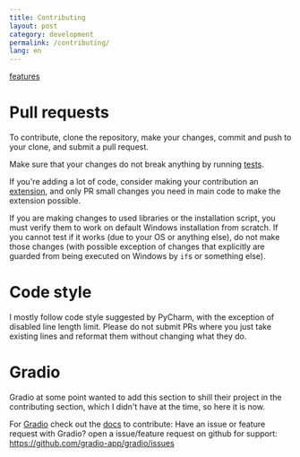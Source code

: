 ```yaml
---
title: Contributing
layout: post
category: development
permalink: /contributing/
lang: en
---
```


[features](../Features)

# Pull requests

To contribute, clone the repository, make your changes, commit and push to your clone, and submit a pull request.

Make sure that your changes do not break anything by running [tests](Tests).

If you're adding a lot of code, consider making your contribution an [extension](Extensions), and only PR small changes you need in main code to make the extension possible.

If you are making changes to used libraries or the installation script, you must verify them to work on default Windows installation from scratch. If you cannot test if it works (due to your OS or anything else), do not make those changes (with possible exception of changes that explicitly are guarded from being executed on Windows by `if`s or something else).

# Code style
I mostly follow code style suggested by PyCharm, with the exception of disabled line length limit. Please do not submit PRs where you just take existing lines and reformat them without changing what they do.

# Gradio
Gradio at some point wanted to add this section to shill their project in the contributing section, which I didn't have at the time, so here it is now.

For [Gradio](https://github.com/gradio-app/gradio) check out the [docs](https://gradio.app/docs/) to contribute:
Have an issue or feature request with Gradio? open a issue/feature request on github for support: https://github.com/gradio-app/gradio/issues
